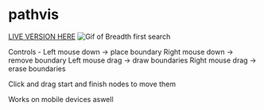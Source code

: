 # pathvis
[LIVE VERSION HERE](https://evanslyke31.github.io/pathvis)
![Gif of Breadth first search](https://imgur.com/a/Tumj4zb)

Controls -
  Left mouse down -> place boundary
  Right mouse down -> remove boundary
  Left mouse drag -> draw boundaries
  Right mouse drag -> erase boundaries
  
  Click and drag start and finish nodes to move them
  
  Works on mobile devices aswell
  
